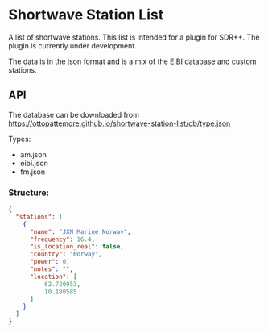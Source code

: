 # Shortwave Station List
A list of shortwave stations.
This list is intended for a plugin for SDR++. The plugin is currently under development.

The data is in the json format and is a mix of the EIBI database and custom stations.

## API
The database can be downloaded from https://ottopattemore.github.io/shortwave-station-list/db/type.json

Types:
* am.json
* eibi.json
* fm.json

### Structure:
```json
{
  "stations": [
    {
      "name": "JXN Marine Norway",
      "frequency": 16.4,
      "is_location_real": false,
      "country": "Norway",
      "power": 0,
      "notes": "",
      "location": [
          62.720953,
          10.180585
      ]
    }
  ]
}
```
